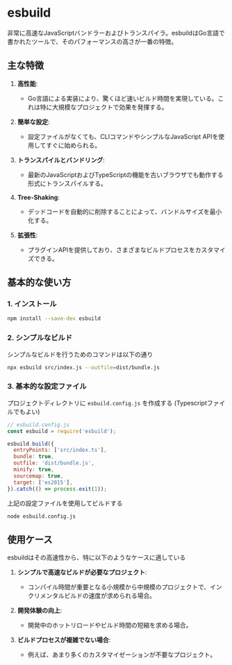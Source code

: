 # esbuild

非常に高速なJavaScriptバンドラーおよびトランスパイラ。esbuildはGo言語で書かれたツールで、そのパフォーマンスの高さが一番の特徴。

## 主な特徴

1. **高性能**:
   - Go言語による実装により、驚くほど速いビルド時間を実現している。これは特に大規模なプロジェクトで効果を発揮する。

2. **簡単な設定**:
   - 設定ファイルがなくても、CLIコマンドやシンプルなJavaScript APIを使用してすぐに始められる。

3. **トランスパイルとバンドリング**:
   - 最新のJavaScriptおよびTypeScriptの機能を古いブラウザでも動作する形式にトランスパイルする。

4. **Tree-Shaking**:
   - デッドコードを自動的に削除することによって、バンドルサイズを最小化する。

5. **拡張性**:
   - プラグインAPIを提供しており、さまざまなビルドプロセスをカスタマイズできる。

## 基本的な使い方

### 1. インストール

```sh
npm install --save-dev esbuild
```

### 2. シンプルなビルド

シンプルなビルドを行うためのコマンドは以下の通り

```sh
npx esbuild src/index.js --outfile=dist/bundle.js
```

### 3. 基本的な設定ファイル

プロジェクトディレクトリに `esbuild.config.js` を作成する (Typescriptファイルでもよい)

```js
// esbuild.config.js
const esbuild = require('esbuild');

esbuild.build({
  entryPoints: ['src/index.ts'],
  bundle: true,
  outfile: 'dist/bundle.js',
  minify: true,
  sourcemap: true,
  target: ['es2015'],
}).catch(() => process.exit(1));
```

上記の設定ファイルを使用してビルドする

```sh
node esbuild.config.js
```

## 使用ケース

esbuildはその高速性から、特に以下のようなケースに適している

1. **シンプルで高速なビルドが必要なプロジェクト**:
   - コンパイル時間が重要となる小規模から中規模のプロジェクトで、インクリメンタルビルドの速度が求められる場合。

2. **開発体験の向上**:
   - 開発中のホットリロードやビルド時間の短縮を求める場合。

3. **ビルドプロセスが複雑でない場合**:
   - 例えば、あまり多くのカスタマイゼーションが不要なプロジェクト。
